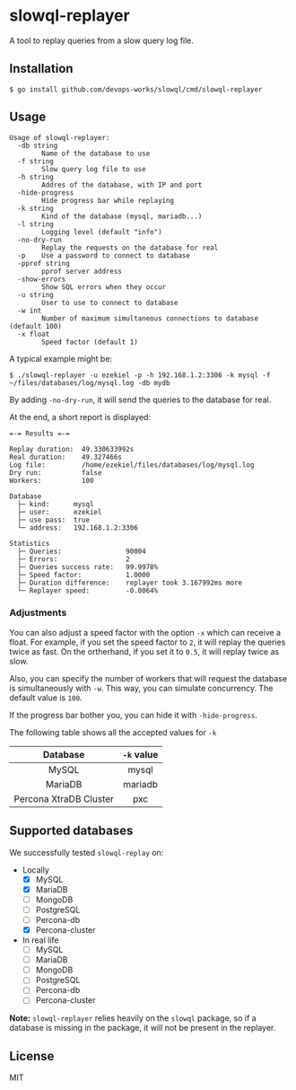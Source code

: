 # slowql-replayer

A tool to replay queries from a slow query log file.

## Installation

```
$ go install github.com/devops-works/slowql/cmd/slowql-replayer
```

## Usage

```
Usage of slowql-replayer:
  -db string
        Name of the database to use
  -f string
        Slow query log file to use
  -h string
        Addres of the database, with IP and port
  -hide-progress
        Hide progress bar while replaying
  -k string
        Kind of the database (mysql, mariadb...)
  -l string
        Logging level (default "info")
  -no-dry-run
        Replay the requests on the database for real
  -p    Use a password to connect to database
  -pprof string
        pprof server address
  -show-errors
        Show SQL errors when they occur
  -u string
        User to use to connect to database
  -w int
        Number of maximum simultaneous connections to database (default 100)
  -x float
        Speed factor (default 1)
```

A typical example might be:

```
$ ./slowql-replayer -u ezekiel -p -h 192.168.1.2:3306 -k mysql -f ~/files/databases/log/mysql.log -db mydb
```

By adding `-no-dry-run`, it will send the queries to the database for real.

At the end, a short report is displayed:

```
=-= Results =-=

Replay duration:  49.330633992s
Real duration:    49.327466s
Log file:         /home/ezekiel/files/databases/log/mysql.log
Dry run:          false
Workers:          100

Database
  ├─ kind:      mysql
  ├─ user:      ezekiel
  ├─ use pass:  true
  └─ address:   192.168.1.2:3306

Statistics
  ├─ Queries:                90004
  ├─ Errors:                 2
  ├─ Queries success rate:   99.9978%
  ├─ Speed factor:           1.0000
  ├─ Duration difference:    replayer took 3.167992ms more
  └─ Replayer speed:         -0.0064%
```

### Adjustments

You can also adjust a speed factor with the option `-x` which can receive a float. For example, if you set the speed factor to `2`, it will replay the queries twice as fast. On the ortherhand, if you set it to `0.5`, it will replay twice as slow.

Also, you can specify the number of workers that will request the database is simultaneously with `-w`. This way, you can simulate concurrency. The default value is `100`.

If the progress bar bother you, you can hide it with `-hide-progress`.

The following table shows all the accepted values for `-k`

|        Database        | `-k` value |
| :--------------------: | :--------: |
|         MySQL          |   mysql    |
|        MariaDB         |  mariadb   |
| Percona XtraDB Cluster |    pxc     |

## Supported databases

We successfully tested `slowql-replay` on:

* Locally
    - [X] MySQL
    - [X] MariaDB
    - [ ] MongoDB
    - [ ] PostgreSQL
    - [ ] Percona-db
    - [X] Percona-cluster

* In real life
    - [ ] MySQL
    - [ ] MariaDB
    - [ ] MongoDB
    - [ ] PostgreSQL
    - [ ] Percona-db
    - [ ] Percona-cluster

**Note:** `slowql-replayer` relies heavily on the `slowql` package, so if a database is missing in the package, it will not be present in the replayer.

## License

MIT